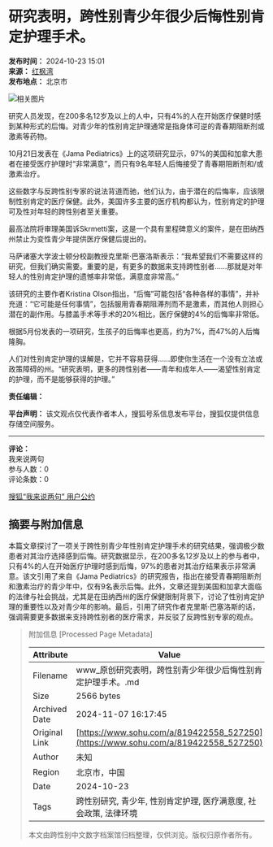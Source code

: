 # 研究表明，跨性别青少年很少后悔性别肯定护理手术。

**发布时间：** 2024-10-23 15:01  
**来源：** [红枫湾](https://www.sohu.com/a/819422558_527250?spm=smpc.content-abroad.content.1.1730996205021a0fIsMA)  
**发布地点：** 北京市  

![相关图片](//q0.itc.cn/q_70/images01/20240314/4ac13b2c210c4970bf726bebd275bae4.jpeg)

研究人员发现，在200多名12岁及以上的人中，只有4%的人在开始医疗保健时感到某种形式的后悔。对青少年的性别肯定护理通常是指身体可逆的青春期阻断剂或激素等药物。

10月21日发表在《Jama Pediatrics》上的这项研究显示，97%的美国和加拿大患者在接受医疗护理时“非常满意”，而只有9名年轻人后悔接受了青春期阻断剂和/或激素治疗。

这些数字与反跨性别专家的说法背道而驰，他们认为，由于潜在的后悔率，应该限制性别肯定的医疗保健。此外，美国许多主要的医疗机构都认为，性别肯定的护理可及性对年轻的跨性别者至关重要。

最高法院将审理美国诉Skrmetti案，这是一个具有里程碑意义的案件，是在田纳西州禁止为变性青少年提供医疗保健后提出的。

马萨诸塞大学波士顿分校副教授克里斯·巴塞洛斯表示：“我希望我们不需要这样的研究，但我们确实需要。重要的是，有更多的数据来支持跨性别者……那就是对年轻人的性别肯定护理的遗憾率非常低，满意度非常高。”

该研究的主要作者Kristina Olson指出，“后悔”可能包括“各种各样的事情”，并补充道：“它可能是任何事情”，包括服用青春期阻滞剂而不是激素，而其他人则担心潜在的副作用。与膝盖手术等手术的20%相比，医疗保健的4%的后悔率非常低。

根据5月份发表的一项研究，生孩子的后悔率也更高，约为7%，而47%的人后悔隆胸。

人们对性别肯定护理的误解是，它并不容易获得……即使你生活在一个没有立法或政策障碍的州。“研究表明，更多的跨性别者——青年和成年人——渴望性别肯定的护理，而不是能够获得的护理。”

**责任编辑：**  

**平台声明：** 该文观点仅代表作者本人，搜狐号系信息发布平台，搜狐仅提供信息存储空间服务。

---

**评论：**  
我来说两句  
参与人数：0  
评论条数：0  

[搜狐“我来说两句” 用户公约](http://zt.pinglun.sohu.com/s2014/sljyhgy/index.shtml)

## 摘要与附加信息

<!-- tcd_abstract -->
本篇文章探讨了一项关于跨性别青少年性别肯定护理手术的研究结果，强调极少数患者对其治疗选择感到后悔。研究数据显示，在200多名12岁及以上的参与者中，只有4%的人在开始医疗护理时感到后悔，97%的患者对其治疗结果表示非常满意。该文引用了来自《Jama Pediatrics》的研究报告，指出在接受青春期阻断剂和激素治疗的青少年中，仅有9名表示后悔。此外，文章还提到美国和加拿大面临的法律与社会挑战，尤其是在田纳西州的医疗保健限制背景下，讨论了性别肯定护理的重要性以及对青少年的影响。最后，引用了研究作者克里斯·巴塞洛斯的话，强调需要更多数据来支持跨性别者的医疗需求，并反驳了反跨性别专家的观点。
<!-- tcd_abstract_end -->

> 附加信息 [Processed Page Metadata]
>
> | Attribute       | Value                                  |
> |-----------------|----------------------------------------|
> | Filename        | www_原创研究表明，跨性别青少年很少后悔性别肯定护理手术。.md                             |
> | Size            | 2566 bytes                           |
> | Archived Date   | 2024-11-07 16:17:45                             |
> | Original Link   | [https://www.sohu.com/a/819422558_527250](https://www.sohu.com/a/819422558_527250)                       |
> | Author          | 未知                               |
> | Region          | 北京市，中国                               |
> | Date            | 2024-10-23                                 |
> | Tags            | 跨性别研究, 青少年, 性别肯定护理, 医疗满意度, 社会政策, 法律环境                                 |
>
> 本文由跨性别中文数字档案馆归档整理，仅供浏览。版权归原作者所有。
>